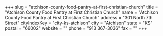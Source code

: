 +++
slug = "atchison-county-food-pantry-at-first-christian-church"
title = "Atchison County Food Pantry at First Christian Church"
name = "Atchison County Food Pantry at First Christian Church"
address = "301 North 7th Street"
cityIndexKey = "city-ks-atchison"
city = "Atchison"
state = "KS"
postal = "66002"
website = ""
phone = "913 367-3036"
fax = ""
+++
